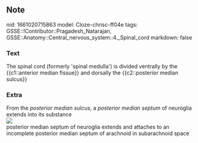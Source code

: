 ## Note
nid: 1661020715863
model: Cloze-chrisc-ff04e
tags: GSSE::!Contributor::Pragadesh_Natarajan, GSSE::Anatomy::Central_nervous_system::4._Spinal_cord
markdown: false

### Text
The spinal cord (formerly 'spinal medulla') is divided <span style= 
"color: var(--text-fg);">ventrally by the {{c1::anterior median
fissue}} and dorsally the</span> <span style="color:
var(--text-fg);">{{c2::posterior median sulcus}}</span>

### Extra
<div>
  From the <i>posterior median sulcus</i>, a <i>posterior median
  septum</i> of neuroglia extends into its substance
</div><img src=
"paste-cc9ab2961d621cfe7c19e11120f01faeac1d997f.jpg">
<div>
  posterior median septum of neuroglia extends and attaches to an
  incomplete posterior median septum of arachnoid in subarachnoid
  space
</div>
